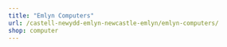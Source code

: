```yaml
---
title: "Emlyn Computers"
url: /castell-newydd-emlyn-newcastle-emlyn/emlyn-computers/
shop: computer
---
```

